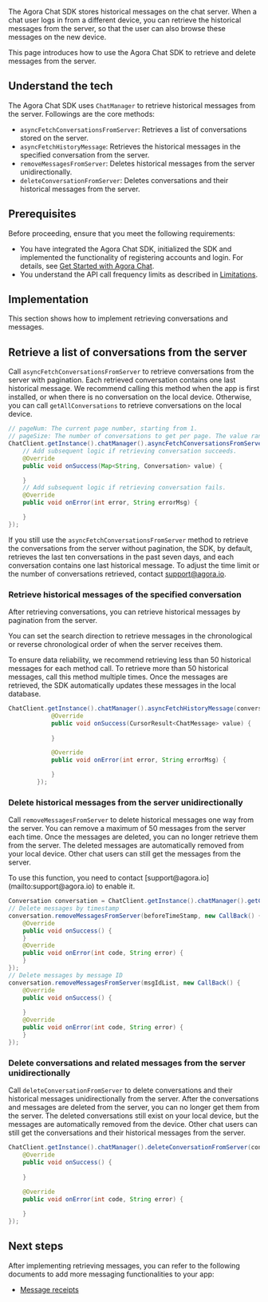 The Agora Chat SDK stores historical messages on the chat server. When a chat user logs in from a different device, you can retrieve the historical messages from the server, so that the user can also browse these messages on the new device.

This page introduces how to use the Agora Chat SDK to retrieve and delete messages from the server.

## Understand the tech

The Agora Chat SDK uses `ChatManager` to retrieve historical messages from the server. Followings are the core methods:

- `asyncFetchConversationsFromServer`: Retrieves a list of conversations stored on the server.
- `asyncFetchHistoryMessage`: Retrieves the historical messages in the specified conversation from the server.
- `removeMessagesFromServer`: Deletes historical messages from the server unidirectionally.
- `deleteConversationFromServer`: Deletes conversations and their historical messages from the server.

## Prerequisites

Before proceeding, ensure that you meet the following requirements:

- You have integrated the Agora Chat SDK, initialized the SDK and implemented the functionality of registering accounts and login. For details, see [Get Started with Agora Chat](./agora_chat_get_started_android?platform=Android).
- You understand the API call frequency limits as described in [Limitations](./agora_chat_limitation?platform=Android).

## Implementation

This section shows how to implement retrieving conversations and messages.

## Retrieve a list of conversations from the server

Call `asyncFetchConversationsFromServer` to retrieve conversations from the server with pagination. Each retrieved conversation contains one last historical message. We recommend calling this method when the app is first installed, or when there is no conversation on the local device. Otherwise, you can call `getAllConversations` to retrieve conversations on the local device.

```java
// pageNum: The current page number, starting from 1.
// pageSize: The number of conversations to get per page. The value range is [1,20].
ChatClient.getInstance().chatManager().asyncFetchConversationsFromServer(pageNum, pageSize, new ValueCallBack<Map<String, Conversation>>() {
    // Add subsequent logic if retrieving conversation succeeds.
    @Override
    public void onSuccess(Map<String, Conversation> value) {

    }
    // Add subsequent logic if retrieving conversation fails.
    @Override
    public void onError(int error, String errorMsg) {

    }
});
```

If you still use the `asyncFetchConversationsFromServer` method to retrieve the conversations from the server without pagination, the SDK, by default, retrieves the last ten conversations in the past seven days, and each conversation contains one last historical message. To adjust the time limit or the number of conversations retrieved, contact [support@agora.io](mailto:support@agora.io).


### Retrieve historical messages of the specified conversation

After retrieving conversations, you can retrieve historical messages by pagination from the server. 

You can set the search direction to retrieve messages in the chronological or reverse chronological order of when the server receives them. 

To ensure data reliability, we recommend retrieving less than 50 historical messages for each method call. To retrieve more than 50 historical messages, call this method multiple times. Once the messages are retrieved, the SDK automatically updates these messages in the local database.

```java
ChatClient.getInstance().chatManager().asyncFetchHistoryMessage(conversationId, conversationType, pageSize, startMsgId, new ValueCallBack<CursorResult<ChatMessage>>() {
            @Override
            public void onSuccess(CursorResult<ChatMessage> value) {
                
            }

            @Override
            public void onError(int error, String errorMsg) {

            }
        });
```

### Delete historical messages from the server unidirectionally

Call `removeMessagesFromServer` to delete historical messages one way from the server. You can remove a maximum of 50 messages from the server each time. Once the messages are deleted, you can no longer retrieve them from the server. The deleted messages are automatically removed from your local device. Other chat users can still get the messages from the server. 

<div class="alert note">To use this function, you need to contact [support@agora.io](mailto:support@agora.io) to enable it.</div>

```java
Conversation conversation = ChatClient.getInstance().chatManager().getConversation(username);
// Delete messages by timestamp
conversation.removeMessagesFromServer(beforeTimeStamp, new CallBack() {
    @Override
    public void onSuccess() {
    }
    @Override
    public void onError(int code, String error) {
    }
});
// Delete messages by message ID
conversation.removeMessagesFromServer(msgIdList, new CallBack() {
    @Override
    public void onSuccess() {
        
    }
    @Override
    public void onError(int code, String error) {
    }
});
```

### Delete conversations and related messages from the server unidirectionally

Call `deleteConversationFromServer` to delete conversations and their historical messages unidirectionally from the server. After the conversations and messages are deleted from the server, you can no longer get them from the server. The deleted conversations still exist on your local device, but the messages are automatically removed from the device. Other chat users can still get the conversations and their historical messages from the server. 

```java
ChatClient.getInstance().chatManager().deleteConversationFromServer(conversationId, conversationType, isDeleteServerMessage, new CallBack() {
    @Override
    public void onSuccess() {
        
    }
    
    @Override
    public void onError(int code, String error) {

    }
});
```

## Next steps

After implementing retrieving messages, you can refer to the following documents to add more messaging functionalities to your app:

- [Message receipts](./agora_chat_message_receipt_android?platform=Android)